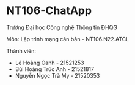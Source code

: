 # NT106-ChatApp
Trường Đại học Công nghệ Thông tin ĐHQG

Môn: Lập trình mạng căn bản - NT106.N22.ATCL

Thành viên: 
- Lê Hoàng Oanh - 21521253
- Bùi Hoàng Trúc Anh - 21521817
- Nguyễn Ngọc Trà My - 21520353


